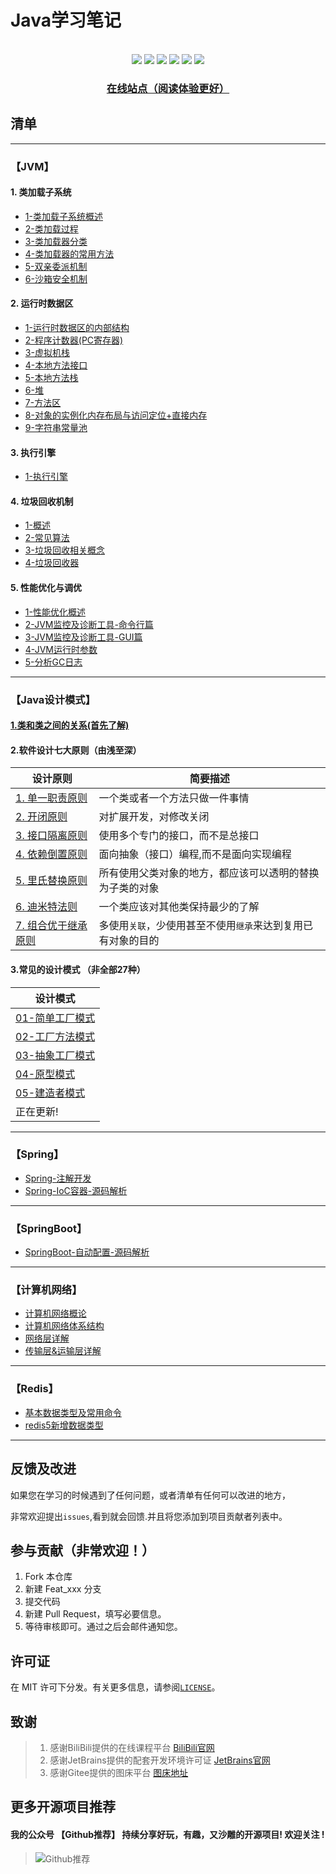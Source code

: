 # Java学习笔记
<center>

</center>
<br>
<div align="center">
    <img src="https://img.shields.io/badge/JVM-底层原理-blue">
    <img src="https://img.shields.io/badge/JavaSE-基础-yellow">
    <img src="https://img.shields.io/badge/Spring-源码解析-green">
    <img src="https://img.shields.io/badge/Redis-知识整理-red">
    <img src="https://img.shields.io/badge/计算机网络-分层概述-purple">
    <img src="https://visitor-badge.glitch.me/badge?page_id=shaoxiongdu.java-notes">

<h3><a href="https://shaoxiongdu.github.io/java-notes/#/" target="_blank">在线站点（阅读体验更好）</a></h3>
</div>

## 清单

---

### 【JVM】

#### 1. 类加载子系统

- [1-类加载子系统概述](./JVM/01-类加载子系统/01-类加载子系统.md)
- [2-类加载过程](./JVM/01-类加载子系统/02-类加载过程.md)
- [3-类加载器分类](./JVM/01-类加载子系统/03-类加载器的分类.md)
- [4-类加载器的常用方法](./JVM/01-类加载子系统/04-类加载器的常用方法.md)
- [5-双亲委派机制](./JVM/01-类加载子系统/05-双亲委派机制.md)
- [6-沙箱安全机制](./JVM/01-类加载子系统/06-沙箱安全机制.md)

#### 2.  运行时数据区

- [1-运行时数据区的内部结构](./JVM/02-运行时数据区/01-运行时数据区内部结构.md)
- [2-程序计数器(PC寄存器)](./JVM/02-运行时数据区/02-程序计数器(PC寄存器).md)
- [3-虚拟机栈](./JVM/02-运行时数据区/03-虚拟机栈.md)
- [4-本地方法接口](./JVM/02-运行时数据区/04-本地方法接口.md)
- [5-本地方法栈](./JVM/02-运行时数据区/05-本地方法栈.md)
- [6-堆](./JVM/02-运行时数据区/06-堆.md)
- [7-方法区](./JVM/02-运行时数据区/07-方法区.md)
- [8-对象的实例化内存布局与访问定位+直接内存](./JVM/02-运行时数据区/08-对象的实例化内存布局与访问定位+直接内存.md)
- [9-字符串常量池](./JVM/02-运行时数据区/09-字符串常量池.md)

#### 3. 执行引擎

- [1-执行引擎](./JVM/03-JVM执行引擎/JVM执行引擎.md)

#### 4. 垃圾回收机制
- [1-概述](./JVM/04-垃圾回收机制/01-垃圾回收概述.md)
- [2-常见算法](./JVM/04-垃圾回收机制/02-垃圾回收相关算法.md)
- [3-垃圾回收相关概念](./JVM/04-垃圾回收机制/03-垃圾回收相关概念.md)
- [4-垃圾回收器](./JVM/04-垃圾回收机制/04-垃圾回收器.md)

#### 5. 性能优化与调优

- [1-性能优化概述](./JVM/05-性能优化/01-性能优化概述.md)
- [2-JVM监控及诊断工具-命令行篇](./JVM/05-性能优化/02-JVM监控及诊断工具-命令行篇.md)
- [3-JVM监控及诊断工具-GUI篇](./JVM/05-性能优化/03-JVM监控及诊断工具-GUI篇.md)
- [4-JVM运行时参数](./JVM/05-性能优化/04-JVM运行时参数.md)
- [5-分析GC日志](./JVM/05-性能优化/05-分析GC日志.md)

---

### 【Java设计模式】

#### [1.类和类之间的关系(首先了解)](./设计模式/类和类之间的关系(UML图)/类和类之间的关系.md)

#### 2.软件设计七大原则（由浅至深）

| 设计原则            | 简要描述|
| ------------------- | ------------------------------------------ |
| [1. 单一职责原则](./设计模式/单一职责原则/单一职责原则.md)     | 一个类或者一个方法只做一件事情|
| [2. 开闭原则](./设计模式/开闭原则/开闭原则.md)         | 对扩展开发，对修改关闭|
| [3. 接口隔离原则](./设计模式/接口隔离原则/接口隔离原则.md)     | 使用多个专门的接口，而不是总接口 |
| [4. 依赖倒置原则](./设计模式/依赖倒置(转换)原则/依赖倒置（转换）原则.md)     | 面向抽象（接口）编程,而不是面向实现编程|
| [5. 里氏替换原则](./设计模式/里氏替换原则/里氏替换原则.md)     | 所有使用父类对象的地方，都应该可以透明的替换为子类的对象|
| [6. 迪米特法则](./设计模式/迪米特法则/迪米特法则.md)       |一个类应该对其他类保持最少的了解|
| [7. 组合优于继承原则](./设计模式/组合优于继承原则/组合优于继承原则.md) | 多使用`关联`，少使用甚至不使用`继承`来达到复用已有对象的目的 |

#### 3.常见的设计模式 （非全部27种）

| 设计模式|
| -----------------|
| [01-简单工厂模式](./设计模式/01-简单工厂模式/简单工厂模式.md)|
| [02-工厂方法模式](./设计模式/02-工厂方法模式/工厂方法模式.md)|
| [03-抽象工厂模式](./设计模式/03-抽象工厂模式/抽象工厂模式.md)|
| [04-原型模式](./设计模式/04-原型模式/原型模式.md)|
| [05-建造者模式](./设计模式/05-建造者模式/建造者模式.md)|
| 正在更新!|

---

### 【Spring】

-  [Spring-注解开发](./Spring/注解开发.md)
-  [Spring-IoC容器-源码解析](./Spring/Spring容器源码解析.md)

---

### 【SpringBoot】
-  [SpringBoot-自动配置-源码解析](SpringBoot/SpringBoot自动配置原理解析.md)

---

### 【计算机网络】

-  [计算机网络概论](./计算机网络/计算机网络概论.md)
-  [计算机网络体系结构](./计算机网络/计算机网络体系结构.md)
-  [网络层详解](./计算机网络/网络层详解.md)
-  [传输层&运输层详解](./计算机网络/传输层&运输层详解.md)

---

### 【Redis】

-  [基本数据类型及常用命令](./Redis/redis基本数据类型及常见命令.md)
-  [redis5新增数据类型](./Redis/redis5新增数据类型.md)


---


## 反馈及改进

如果您在学习的时候遇到了任何问题，或者清单有任何可以改进的地方，

非常欢迎提出`issues`,看到就会回馈.并且将您添加到项目贡献者列表中。

## 参与贡献（非常欢迎！）

1. Fork 本仓库
2. 新建 Feat_xxx 分支
3. 提交代码
4. 新建 Pull Request，填写必要信息。
5. 等待审核即可。通过之后会邮件通知您。

## 许可证

在 MIT 许可下分发。有关更多信息，请参阅[`LICENSE`](./LICENSE)。

## 致谢

>  1. 感谢BiliBili提供的在线课程平台 [BiliBili官网](https://www.bilibili.com)
>  2. 感谢JetBrains提供的配套开发环境许可证 [JetBrains官网](https://www.jetbrains.com/)
>  3. 感谢Gitee提供的图床平台 [图床地址](https://gitee.com/ShaoxiongDu/imageBed)

## 更多开源项目推荐

#### 我的公众号 【Github推荐】 持续分享好玩，有趣，又沙雕的开源项目!   欢迎关注 !

> ![Github推荐](https://gitee.com/ShaoxiongDu/imageBed/raw/master/GithubShareQR.jpg)


